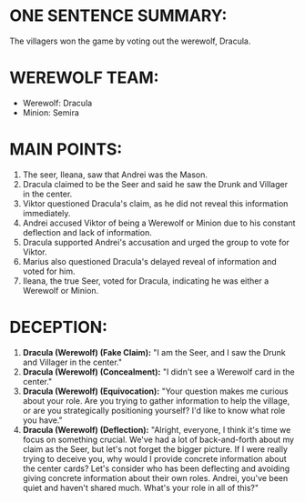 # ONE SENTENCE SUMMARY:
The villagers won the game by voting out the werewolf, Dracula.

# WEREWOLF TEAM:
- Werewolf: Dracula
- Minion: Semira

# MAIN POINTS:
1. The seer, Ileana, saw that Andrei was the Mason.
2. Dracula claimed to be the Seer and said he saw the Drunk and Villager in the center.
3. Viktor questioned Dracula's claim, as he did not reveal this information immediately.
4. Andrei accused Viktor of being a Werewolf or Minion due to his constant deflection and lack of information.
5. Dracula supported Andrei's accusation and urged the group to vote for Viktor.
6. Marius also questioned Dracula's delayed reveal of information and voted for him.
7. Ileana, the true Seer, voted for Dracula, indicating he was either a Werewolf or Minion.

# DECEPTION:
1. **Dracula (Werewolf) (Fake Claim):** "I am the Seer, and I saw the Drunk and Villager in the center."
2. **Dracula (Werewolf) (Concealment):** "I didn't see a Werewolf card in the center."
3. **Dracula (Werewolf) (Equivocation):** "Your question makes me curious about your role. Are you trying to gather information to help the village, or are you strategically positioning yourself? I'd like to know what role you have."
4. **Dracula (Werewolf) (Deflection):** "Alright, everyone, I think it's time we focus on something crucial. We've had a lot of back-and-forth about my claim as the Seer, but let's not forget the bigger picture. If I were really trying to deceive you, why would I provide concrete information about the center cards? Let's consider who has been deflecting and avoiding giving concrete information about their own roles. Andrei, you've been quiet and haven't shared much. What's your role in all of this?"